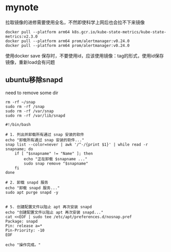 # mynote

拉取镜像的进修需要使用全名，不然即使科学上网后也会拉不下来镜像
```shell
docker pull --platform arm64 k8s.gcr.io/kube-state-metrics/kube-state-metrics:v2.3.0
docker pull --platform arm64 prom/alertmanager:v0.24.0
docker pull --platform arm64 prom/alertmanager:v0.24.0
```
使用docker save 保存时，不要使用id，应该使用镜像：tag的形式，使用id保存镜像，重新load会有问题

## ubuntu移除snapd 
need to remove some dir
```shell
rm -rf ~/snap
sudo rm -rf /snap
sudo rm -rf /var/snap
sudo rm -rf /var/lib/snapd
```
```
#!/bin/bash

# 1. 列出并卸载所有通过 snap 安装的软件
echo "卸载所有通过 snap 安装的软件..."
snap list --color=never | awk '/^-/{print $1}' | while read -r snapname; do
    if [ "$snapname" != "Name" ]; then
        echo "正在卸载 $snapname ..."
        sudo snap remove "$snapname"
    fi
done

# 2. 卸载 snapd 服务
echo "卸载 snapd 服务..."
sudo apt purge snapd -y 
 

# 5. 创建配置文件以阻止 apt 再次安装 snapd
echo "创建配置文件以阻止 apt 再次安装 snapd..."
cat <<EOF | sudo tee /etc/apt/preferences.d/nosnap.pref
Package: snapd
Pin: release a=*
Pin-Priority: -10
EOF

echo "操作完成。"
```